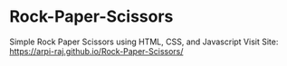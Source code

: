 # Rock-Paper-Scissors
Simple Rock Paper Scissors using HTML, CSS, and Javascript 
Visit Site: https://arpi-raj.github.io/Rock-Paper-Scissors/
